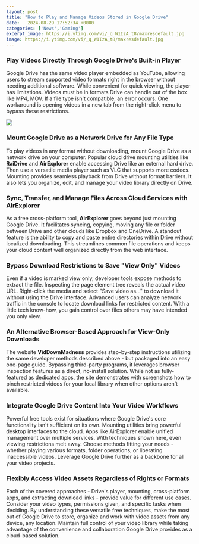 ```yaml
---
layout: post
title: "How to Play and Manage Videos Stored in Google Drive"
date:   2024-08-29 17:52:34 +0000
categories: ['News','Gaming']
excerpt_image: https://i.ytimg.com/vi/_q_W1IzA_t8/maxresdefault.jpg
image: https://i.ytimg.com/vi/_q_W1IzA_t8/maxresdefault.jpg
---
```


### **Play Videos Directly Through Google Drive's Built-in Player**
Google Drive has the same video player embedded as YouTube, allowing users to stream supported video formats right in the browser without needing additional software. While convenient for quick viewing, the player has limitations. Videos must be in formats Drive can handle out of the box like MP4, MOV. If a file type isn't compatible, an error occurs. One workaround is opening videos in a new tab from the right-click menu to bypass these restrictions.

![](https://i.ytimg.com/vi/scXfKLWisGU/maxresdefault.jpg)
### **Mount Google Drive as a Network Drive for Any File Type** 
To play videos in any format without downloading, mount Google Drive as a network drive on your computer. Popular cloud drive mounting utilities like **RaiDrive** and **AirExplorer** enable accessing Drive like an external hard drive. Then use a versatile media player such as VLC that supports more codecs. Mounting provides seamless playback from Drive without format barriers. It also lets you organize, edit, and manage your video library directly on Drive.
### **Sync, Transfer, and Manage Files Across Cloud Services with AirExplorer**
As a free cross-platform tool, **AirExplorer** goes beyond just mounting Google Drive. It facilitates syncing, copying, moving any file or folder between Drive and other clouds like Dropbox and OneDrive. A standout feature is the ability to copy and paste entire directories within Drive without localized downloading. This streamlines common file operations and keeps your cloud content well organized directly from the web interface.
### **Bypass Download Restrictions to Save "View Only" Videos** 
Even if a video is marked view only, developer tools expose methods to extract the file. Inspecting the page element tree reveals the actual video URL. Right-click the media and select "Save video as..." to download it without using the Drive interface. Advanced users can analyze network traffic in the console to locate download links for restricted content. With a little tech know-how, you gain control over files others may have intended you only view.
### **An Alternative Browser-Based Approach for View-Only Downloads**
The website **VidDownMadness** provides step-by-step instructions utilizing the same developer methods described above - but packaged into an easy one-page guide. Bypassing third-party programs, it leverages browser inspection features as a direct, no-install solution. While not as fully-featured as dedicated apps, the site demonstrates with screenshots how to pinch restricted videos for your local library when other options aren't available. 
### **Integrate Google Drive Content Into Your Video Workflows**
Powerful free tools exist for situations where Google Drive's core functionality isn't sufficient on its own. Mounting utilities bring powerful desktop interfaces to the cloud. Apps like AirExplorer enable unified management over multiple services. With techniques shown here, even viewing restrictions melt away. Choose methods fitting your needs - whether playing various formats, folder operations, or liberating inaccessible videos. Leverage Google Drive further as a backbone for all your video projects.
### **Flexibly Access Video Assets Regardless of Rights or Formats**  
Each of the covered approaches - Drive's player, mounting, cross-platform apps, and extracting download links - provide value for different use cases. Consider your video types, permissions given, and specific tasks when deciding. By understanding these versatile free techniques, make the most out of Google Drive to store, organize and work with video assets from any device, any location. Maintain full control of your video library while taking advantage of the convenience and collaboration Google Drive provides as a cloud-based solution.